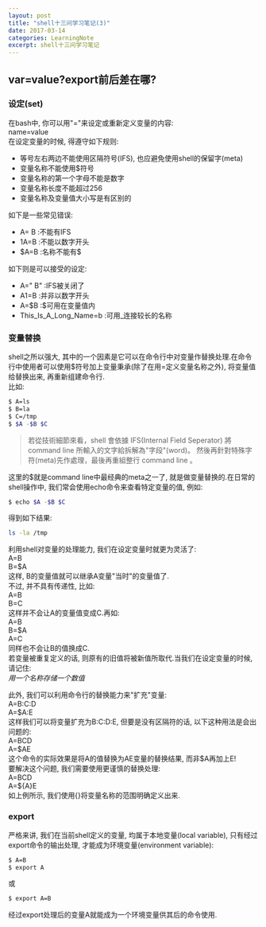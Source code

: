 ```yaml
---
layout: post
title: "shell十三问学习笔记(3)"
date: 2017-03-14
categories: LearningNote
excerpt: shell十三问学习笔记
---
```


## var=value?export前后差在哪? ##
### 设定(set) ###  

在bash中, 你可以用"="来设定或重新定义变量的内容:  
name=value  
在设定变量的时候, 得遵守如下规则:  
+ 等号左右两边不能使用区隔符号(IFS), 也应避免使用shell的保留字(meta)  
+ 变量名称不能使用$符号  
+ 变量名称的第一个字母不能是数字  
+ 变量名称长度不能超过256  
+ 变量名称及变量值大小写是有区别的
	
如下是一些常见错误:  
+ A= B	:不能有IFS  
+ 1A=B	:不能以数字开头  
+ $A=B	:名称不能有\$  

如下则是可以接受的设定:  
+ A=" B"	:IFS被关闭了  
+ A1=B		:并非以数字开头  
+ A=$B		:\$可用在变量值内
+ This_Is_A_Long_Name=b	:可用_连接较长的名称  

### 变量替换 ###  
shell之所以强大, 其中的一个因素是它可以在命令行中对变量作替换处理.在命令行中使用者可以使用$符号加上变量秉承(除了在用=定义变量名称之外), 将变量值给替换出来, 再重新组建命令行.  
比如:  
```bash
$ A=ls
$ B=la
$ C=/tmp
$ $A -$B $C
```  

> 若從技術細節來看，shell 會依據 IFS(Internal Field Seperator) 將 command line 所輸入的文字給拆解為"字段"(word)。
然後再針對特殊字符(meta)先作處理，最後再重組整行 command line 。  

这里的$就是command line中最经典的meta之一了, 就是做变量替换的.在日常的shell操作中, 我们常会使用echo命令来查看特定变量的值, 例如:  
```bash
$ echo $A -$B $C
```  
得到如下结果:  
```bash
ls -la /tmp
```  
利用shell对变量的处理能力, 我们在设定变量时就更为灵活了:  
A=B  
B=\$A  
这样, B的变量值就可以继承A变量"当时"的变量值了.  
不过, 并不具有传递性, 比如:  
A=B  
B=C  
这样并不会让A的变量值变成C.再如:  
A=B  
B=\$A  
A=C  
同样也不会让B的值换成C.  
若变量被重复定义的话, 则原有的旧值将被新值所取代.当我们在设定变量的时候, 请记住:  
*用一个名称存储一个数值*  

此外, 我们可以利用命令行的替换能力来"扩充"变量:  
	A=B:C:D  
	A=$A:E  
这样我们可以将变量扩充为B:C:D:E, 但要是没有区隔符的话, 以下这种用法是会出问题的:  
	A=BCD  
	A=\$AE  
这个命令的实际效果是将A的值替换为AE变量的替换结果, 而非\$A再加上E!  
要解决这个问题, 我们需要使用更谨慎的替换处理:  
	A=BCD  
	A=\${A}E  
如上例所示, 我们使用{}将变量名称的范围明确定义出来.  
### export ###
严格来讲, 我们在当前shell定义的变量, 均属于本地变量(local variable), 只有经过export命令的输出处理, 才能成为环境变量(environment variable):  
```bash
$ A=B
$ export A
```  
或  
```bash
$ export A=B
```  
经过export处理后的变量A就能成为一个环境变量供其后的命令使用.